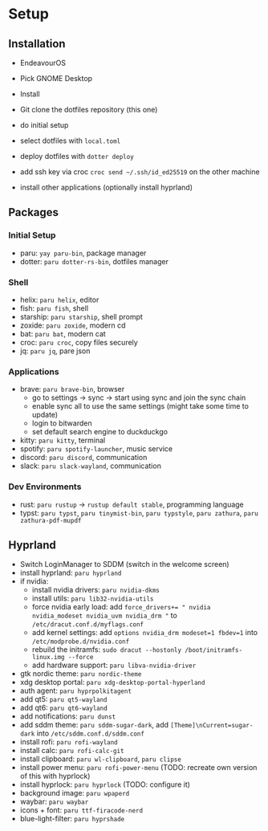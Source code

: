 # Setup

## Installation

- EndeavourOS
- Pick GNOME Desktop
- Install


- Git clone the dotfiles repository (this one)
- do initial setup
- select dotfiles with `local.toml`
- deploy dotfiles with `dotter deploy`
- add ssh key via croc `croc send ~/.ssh/id_ed25519` on the other machine
- install other applications (optionally install hyprland)

## Packages

### Initial Setup
- paru: `yay paru-bin`, package manager
- dotter: `paru dotter-rs-bin`, dotfiles manager

### Shell
- helix: `paru helix`, editor
- fish: `paru fish`, shell
- starship: `paru starship`, shell prompt
- zoxide: `paru zoxide`, modern cd
- bat: `paru bat`, modern cat
- croc: `paru croc`, copy files securely
- jq: `paru jq`, pare json

### Applications
- brave: `paru brave-bin`, browser
  - go to settings -> sync -> start using sync and join the sync chain
  - enable sync all to use the same settings (might take some time to update)
  - login to bitwarden
  - set default search engine to duckduckgo
- kitty: `paru kitty`, terminal
- spotify: `paru spotify-launcher`, music service
- discord: `paru discord`, communication
- slack: `paru slack-wayland`, communication

### Dev Environments
- rust: `paru rustup` -> `rustup default stable`, programming language
- typst: `paru typst`, `paru tinymist-bin`, `paru typstyle`, `paru zathura`, `paru zathura-pdf-mupdf`

## Hyprland

- Switch LoginManager to SDDM (switch in the welcome screen)
- install hyprland: `paru hyprland`
- if nvidia:
  - install nvidia drivers: `paru nvidia-dkms`
  - install utils: `paru lib32-nvidia-utils`
  - force nvidia early load: add `force_drivers+= " nvidia nvidia_modeset nvidia_uvm nvidia_drm "` to `/etc/dracut.conf.d/myflags.conf`
  - add kernel settings: add `options nvidia_drm modeset=1 fbdev=1` into `/etc/modprobe.d/nvidia.conf`
  - rebuild the initramfs: `sudo dracut --hostonly /boot/initramfs-linux.img --force`
  - add hardware support: `paru libva-nvidia-driver`
- gtk nordic theme: `paru nordic-theme`
- xdg desktop portal: `paru xdg-desktop-portal-hyperland`
- auth agent: `paru hyprpolkitagent`
- add qt5: `paru qt5-wayland`
- add qt6: `paru qt6-wayland`
- add notifications: `paru dunst`
- add sddm theme: `paru sddm-sugar-dark`, add `[Theme]\nCurrent=sugar-dark` into `/etc/sddm.conf.d/sddm.conf`
- install rofi: `paru rofi-wayland`
- install calc: `paru rofi-calc-git`
- install clipboard: `paru wl-clipboard`, `paru clipse`
- install power menu: `paru rofi-power-menu` (TODO: recreate own version of this with hyprlock)
- install hyprlock: `paru hyprlock` (TODO: configure it)
- background image: `paru wpaperd`
- waybar: `paru waybar` 
- icons + font: `paru ttf-firacode-nerd`
- blue-light-filter: `paru hyprshade`
  
